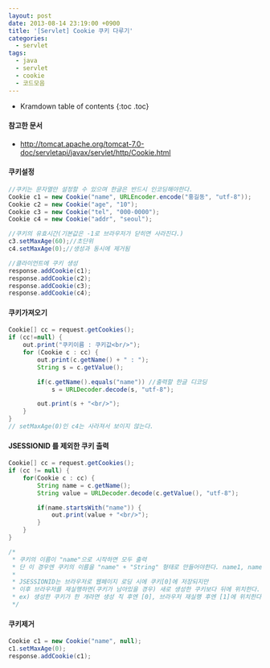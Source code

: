 ```yaml
---
layout: post
date: 2013-08-14 23:19:00 +0900
title: '[Servlet] Cookie 쿠키 다루기'
categories:
  - servlet
tags:
  - java
  - servlet
  - cookie
  - 코드모음
---
```


* Kramdown table of contents
{:toc .toc}

#### 참고한 문서

- http://tomcat.apache.org/tomcat-7.0-doc/servletapi/javax/servlet/http/Cookie.html

#### 쿠키설정

```java
//쿠키는 문자열만 설정할 수 있으며 한글은 반드시 인코딩해야한다.
Cookie c1 = new Cookie("name", URLEncoder.encode("홍길동", "utf-8"));
Cookie c2 = new Cookie("age", "10");
Cookie c3 = new Cookie("tel", "000-0000");
Cookie c4 = new Cookie("addr", "seoul");

//쿠키의 유효시간(기본값은 -1로 브라우저가 닫히면 사라진다.)
c3.setMaxAge(60);//초단위
c4.setMaxAge(0);//생성과 동시에 제거됨

//클라이언트에 쿠키 생성
response.addCookie(c1);
response.addCookie(c2);
response.addCookie(c3);
response.addCookie(c4);
```

#### 쿠키가져오기

```java
Cookie[] cc = request.getCookies();
if (cc!=null) {
    out.print("쿠키이름 : 쿠키값<br/>");
    for (Cookie c : cc) {
        out.print(c.getName() + " : ");
        String s = c.getValue();

        if(c.getName().equals("name")) //출력할 한글 디코딩
            s = URLDecoder.decode(s, "utf-8");

        out.print(s + "<br/>");
    }
}
// setMaxAge(0)인 c4는 사라져서 보이지 않는다.
```

#### JSESSIONID 를 제외한 쿠키 출력

```java
Cookie[] cc = request.getCookies();
if (cc != null) {
    for(Cookie c : cc) {
        String name = c.getName();
        String value = URLDecoder.decode(c.getValue(), "utf-8");

        if(name.startsWith("name")) {
            out.print(value + "<br/>");
        }
    }
}

/*
 * 쿠키의 이름이 "name"으로 시작하면 모두 출력
 * 단 이 경우엔 쿠키의 이름을 "name" + "String" 형태로 만들어야한다. name1, name2...
 *
 * JSESSIONID는 브라우저로 웹페이지 로딩 시에 쿠키[0]에 저장되지만
 * 이후 브라우저를 재실행하면(쿠키가 남아있을 경우) 새로 생성한 쿠키보다 뒤에 위치한다.
 * ex) 생성한 쿠키가 한 개라면 생성 직 후엔 [0], 브라우저 재실행 후엔 [1]에 위치한다.
 */
```

#### 쿠키제거

```java
Cookie c1 = new Cookie("name", null);
c1.setMaxAge(0);
response.addCookie(c1);
```
